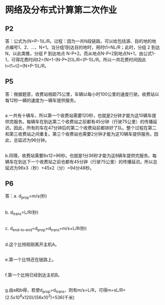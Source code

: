 # 网络及分布式计算第二次作业
## P2
答：公式为(N+P−1)L/R。过程：因为一共N段链路，可以给包括源、目的地的地点编号1、2、...、N+1。当分组1到达目的地时，用时t1=NL/R；此时，分组 2 到达 N，以此类推，分组 P 到达地点 N-P+2。而从地点N-P+2到地点N+1，由公式1-1，可得花费时间t2=(N+1-(N-P+2))L/R=(P-1)L/R。所以一共花费时间因此t=t1+t2=(N+P-1)L/R。
## P5
答：根据题意，收费站相距75公里，车辆以每小时100公里的速度行驶。收费站以每12秒一辆的速度为一辆车提供服务。
## 
a.一共有十辆车，所以第一个收费站需要120秒，也就是2分钟才能为这10辆车提供完服务。每辆车在到达第二个收费站之前都有45分钟（行驶75公里）的传播延迟。因此，所有的车在47分钟后的第二个收费站前都排好了队。整个过程在第二和第三收费站之间重复。第三个收费站也需要2分钟才能为这10辆车提供服务。因此，总延迟为96分钟。
## 
b.同理，收费站需要8x12=96秒。也就是1分36秒才能为这8辆车提供完服务。每辆车在到达下一个收费站之前也都有45分钟（行驶75公里）的传播延迟。所以总延迟为96x3（秒）+45x2（分）=94分48秒。
## P6
答：a. d<sub>prop</sub>=m/s(秒)
## 
b. d<sub>trans</sub>=L/R(秒)
## 
c. d<sub>end-to-end</sub>=d<sub>prop</sub>+d<sub>trans</sub>=m/s+L/R(秒)
## 
d.这个比特刚刚离开主机A。
## 
e.第一个比特还在链路上。
## 
f.第一个比特已经到达主机B。
## 
g.由a和b得，若使d<sub>prop</sub>=d<sub>trans</sub>，则有m/s=L/R，可得m=sL/R=(2.5x10<sup>8</sup>x120)/(56x10<sup>3</sup>)=536(千米)